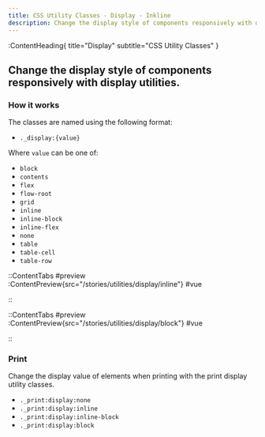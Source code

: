 ```yaml
---
title: CSS Utility Classes - Display - Inkline
description: Change the display style of components responsively with display utilities. 
---
```


:ContentHeading{ title="Display" subtitle="CSS Utility Classes" }
## Change the display style of components responsively with display utilities. 

### How it works
The classes are named using the following format:

- `._display:{value}`

Where `value` can be one of:
- `block`
- `contents`
- `flex`
- `flow-root`
- `grid`
- `inline`
- `inline-block`
- `inline-flex`
- `none`
- `table`
- `table-cell`
- `table-row`


::ContentTabs
#preview
:ContentPreview{src="/stories/utilities/display/inline"}
#vue
<!-- Autodocs{src="@inkline/inkline/stories/utilities/display/inline.raw.vue" lang="vue"} -->
::

::ContentTabs
#preview
:ContentPreview{src="/stories/utilities/display/block"}
#vue
<!-- Autodocs{src="@inkline/inkline/stories/utilities/display/block.raw.vue" lang="vue"} -->
::


### Print
Change the display value of elements when printing with the print display utility classes.
- `._print:display:none`
- `._print:display:inline`
- `._print:display:inline-block`
- `._print:display:block`
